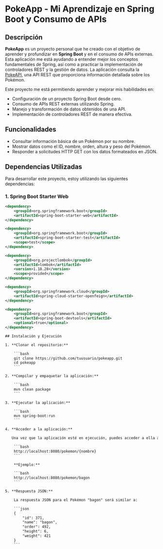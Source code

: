 # PokeApp - Mi Aprendizaje en Spring Boot y Consumo de APIs

## Descripción

**PokeApp** es un proyecto personal que he creado con el objetivo de aprender y profundizar en **Spring Boot** y en el consumo de APIs externas. Esta aplicación me está ayudando a entender mejor los conceptos fundamentales de Spring, así como a practicar la implementación de controladores REST y la gestión de datos. La aplicación consulta la [PokeAPI](https://pokeapi.co/), una API REST que proporciona información detallada sobre los Pokémon.

Este proyecto me está permitiendo aprender y mejorar mis habilidades en:

- Configuración de un proyecto Spring Boot desde cero.
- Consumo de APIs REST externas utilizando Spring.
- Manejo y transformación de datos obtenidos de una API.
- Implementación de controladores REST de manera efectiva.

## Funcionalidades

- Consultar información básica de un Pokémon por su nombre.
- Mostrar datos como el ID, nombre, orden, altura y peso del Pokémon.
- Responder a solicitudes HTTP GET con los datos formateados en JSON.

## Dependencias Utilizadas

Para desarrollar este proyecto, estoy utilizando las siguientes dependencias:

### 1. Spring Boot Starter Web
```xml
<dependency>
    <groupId>org.springframework.boot</groupId>
    <artifactId>spring-boot-starter-web</artifactId>
</dependency>

<dependency>
    <groupId>org.springframework.boot</groupId>
    <artifactId>spring-boot-starter-test</artifactId>
    <scope>test</scope>
</dependency>

<dependency>
    <groupId>org.projectlombok</groupId>
    <artifactId>lombok</artifactId>
    <version>1.18.28</version>
    <scope>provided</scope>
</dependency>

<dependency>
    <groupId>org.springframework.cloud</groupId>
    <artifactId>spring-cloud-starter-openfeign</artifactId>
</dependency>

<dependency>
    <groupId>org.springframework.boot</groupId>
    <artifactId>spring-boot-devtools</artifactId>
    <optional>true</optional>
</dependency>

## Instalación y Ejecución

1. **Clonar el repositorio:**

    ```bash
    git clone https://github.com/tuusuario/pokeapp.git
    cd pokeapp
    ```

2. **Compilar y empaquetar la aplicación:**

    ```bash
    mvn clean package
    ```

3. **Ejecutar la aplicación:**

    ```bash
    mvn spring-boot:run
    ```

4. **Acceder a la aplicación:**

   Una vez que la aplicación esté en ejecución, puedes acceder a ella a través de la siguiente URL en tu navegador:

    ```bash
    http://localhost:8080/pokemon/{nombre}
    ```

    **Ejemplo:**

    ```bash
    http://localhost:8080/pokemon/bagon
    ```

5. **Respuesta JSON:**

    La respuesta JSON para el Pokémon "bagon" será similar a:

    ```json
    {
        "id": 371,
        "name": "bagon",
        "order": 492,
        "height": 6,
        "weight": 421
    }
    ```